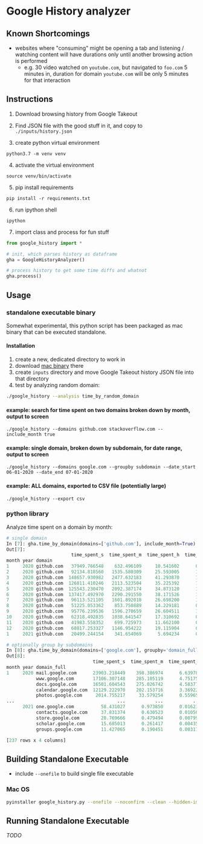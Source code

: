 # Google History analyzer

## Known Shortcomings

  * websites where "consuming" might be opening a tab and listening / watching content will have durations only until another browsing action is performed
    * e.g. 30 video watched on `youtube.com`, but navigated to `foo.com` 5 minutes in, duration for domain `youtube.com` will be only 5 minutes for that interaction

## Instructions

1. Download browsing history from Google Takeout

2. Find JSON file with the good stuff in it, and copy to `./inputs/history.json`

3. create python virtual environment
```
python3.7 -m venv venv
```

4. activate the virtual environment
```
source venv/bin/activate
```

5. pip install requirements
```
pip install -r requirements.txt
```

6. run ipython shell
```
ipython
```

7. import class and process for fun stuff
```python
from google_history import *

# init, which parses history as dataframe
gha = GoogleHistoryAnalyzer()

# process history to get some time diffs and whatnot
gha.process()
```

## Usage

### standalone executable binary

Somewhat experimental, this python script has been packaged as mac binary that can be executed standalone.

#### Installation

  1. create a new, dedicated directory to work in
  2. download [mac binary](https://github.com/ghukill/google_history_analyzer/releases/download/0.1/google_history) there
  3. create `inputs` directory and move Google Takeout history JSON file into that directory
  4. test by analyzing random domain:

```bash
./google_history --analysis time_by_random_domain
``` 

#### example: search for time spent on two domains broken down by month, output to screen

```
./google_history --domains github.com stackoverflow.com --include_month true
```

#### example: single domain, broken down by subdomain, for date range, output to screen

```
./google_history --domains google.com --groupby subdomain --date_start 06-01-2020 --date_end 07-01-2020
```

#### example: ALL domains, exported to CSV file (potentially large)

```
./google_history --export csv
```

### python library

Analyze time spent on a domain by month:
```python
# single domain
In [7]: gha.time_by_domain(domains=['github.com'], include_month=True)
Out[7]: 
                        time_spent_s  time_spent_m  time_spent_h  time_spent_d
month year domain                                                             
1     2020 github.com   37949.766548    632.496109     10.541602      0.439233
2     2020 github.com   92134.818560   1535.580309     25.593005      1.066375
3     2020 github.com  148657.930982   2477.632183     41.293870      1.720578
4     2020 github.com  126811.410246   2113.523504     35.225392      1.467725
5     2020 github.com  125543.230470   2092.387174     34.873120      1.453047
6     2020 github.com  137417.492970   2290.291550     38.171526      1.590480
7     2020 github.com   96113.521105   1601.892018     26.698200      1.112425
8     2020 github.com   51225.053362    853.750889     14.229181      0.592883
9     2020 github.com   95776.239536   1596.270659     26.604511      1.108521
10    2020 github.com   62318.492835   1038.641547     17.310692      0.721279
11    2020 github.com   41983.558352    699.725973     11.662100      0.485921
12    2020 github.com   68817.253327   1146.954222     19.115904      0.796496
1     2021 github.com   20499.244154    341.654069      5.694234      0.237260

# optionally group by subdomains
In [8]: gha.time_by_domain(domains=['google.com'], groupby='domain_full', include_month=True)
Out[8]: 
                                time_spent_s  time_spent_m  time_spent_h  time_spent_d
month year domain_full                                                                
1     2020 mail.google.com      23903.218449    398.386974      6.639783      0.276658
           www.google.com       17106.307148    285.105119      4.751752      0.197990
           docs.google.com      16501.604543    275.026742      4.583779      0.190991
           calendar.google.com  12129.222970    202.153716      3.369229      0.140385
           photos.google.com     2014.755217     33.579254      0.559654      0.023319
...                                      ...           ...           ...           ...
      2021 one.google.com          58.431027      0.973850      0.016231      0.000676
           contacts.google.com     37.831374      0.630523      0.010509      0.000438
           store.google.com        28.769666      0.479494      0.007992      0.000333
           scholar.google.com      15.685013      0.261417      0.004357      0.000182
           groups.google.com       11.427065      0.190451      0.003174      0.000132

[237 rows x 4 columns]
```

## Building Standalone Executable

  * include `--onefile` to build single file executable

### Mac OS
```bash
pyinstaller google_history.py --onefile --noconfirm --clean --hidden-import cmath --hidden-import tabulate --exclude-module PIL --exclude-module IPython --exclude PyInstaller
```

## Running Standalone Executable

*TODO*